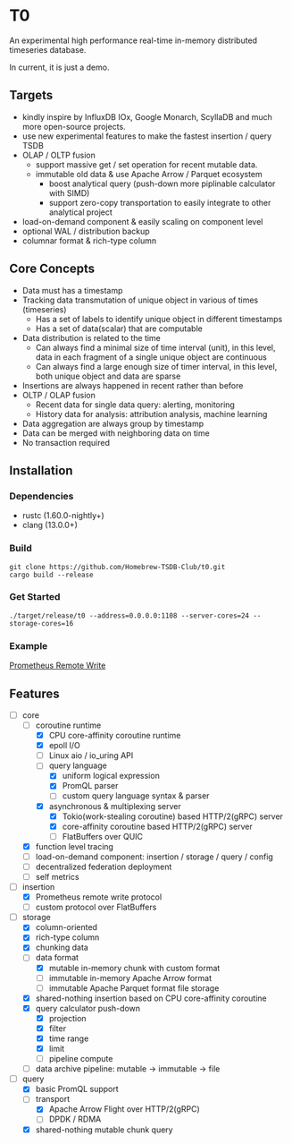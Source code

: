 # T0
An experimental high performance real-time in-memory distributed timeseries database.

In current, it is just a demo.

## Targets
- kindly inspire by InfluxDB IOx, Google Monarch, ScyllaDB and much more open-source projects.
- use new experimental features to make the fastest insertion / query TSDB
- OLAP / OLTP fusion
  - support massive get / set operation for recent mutable data.
  - immutable old data & use Apache Arrow / Parquet ecosystem
    - boost analytical query (push-down more piplinable calculator with SIMD)
    - support zero-copy transportation to easily integrate to other analytical project
- load-on-demand component & easily scaling on component level
- optional WAL / distribution backup
- columnar format & rich-type column


## Core Concepts
- Data must has a timestamp
- Tracking data transmutation of unique object in various of times (timeseries)
  - Has a set of labels to identify unique object in different timestamps
  - Has a set of data(scalar) that are computable
- Data distribution is related to the time
  - Can always find a minimal size of time interval (unit), in this level, data in each fragment of a single unique object are continuous
  - Can always find a large enough size of timer interval, in this level, both unique object and data are sparse
- Insertions are always happened in recent rather than before
- OLTP / OLAP fusion
  - Recent data for single data query: alerting, monitoring
  - History data for analysis: attribution analysis, machine learning
- Data aggregation are always group by timestamp
- Data can be merged with neighboring data on time
- No transaction required

## Installation
### Dependencies
- rustc (1.60.0-nightly+)
- clang (13.0.0+)
### Build
```
git clone https://github.com/Homebrew-TSDB-Club/t0.git
cargo build --release
```

### Get Started
```
./target/release/t0 --address=0.0.0.0:1108 --server-cores=24 --storage-cores=16
```

### Example
[Prometheus Remote Write](https://github.com/Homebrew-TSDB-Club/T0/blob/main/tests/prometheus/src/remote_write.rs)

## Features
- [ ] core
  - [ ] coroutine runtime
    - [x] CPU core-affinity coroutine runtime
    - [x] epoll I/O
    - [ ] Linux aio / io_uring API
    - [ ] query language
      - [x] uniform logical expression
      - [x] PromQL parser
      - [ ] custom query language syntax & parser
    - [x] asynchronous & multiplexing server
      - [x] Tokio(work-stealing coroutine) based HTTP/2(gRPC) server
      - [x] core-affinity coroutine based HTTP/2(gRPC) server
      - [ ] FlatBuffers over QUIC
  - [x] function level tracing
  - [ ] load-on-demand component: insertion / storage / query / config
  - [ ] decentralized federation deployment
  - [ ] self metrics
- [ ] insertion
  - [x] Prometheus remote write protocol
  - [ ] custom protocol over FlatBuffers
- [ ] storage
  - [x] column-oriented
  - [x] rich-type column
  - [x] chunking data
  - [ ] data format
    - [x] mutable in-memory chunk with custom format
    - [ ] immutable in-memory Apache Arrow format
    - [ ] immutable Apache Parquet format file storage 
  - [x] shared-nothing insertion based on CPU core-affinity coroutine
  - [x] query calculator push-down
    - [x] projection
    - [x] filter
    - [x] time range
    - [x] limit
    - [ ] pipeline compute
  - [ ] data archive pipeline: mutable -> immutable -> file
- [ ] query
  - [x] basic PromQL support
  - [ ] transport
    - [x] Apache Arrow Flight over HTTP/2(gRPC)
    - [ ] DPDK / RDMA
  - [x] shared-nothing mutable chunk query
